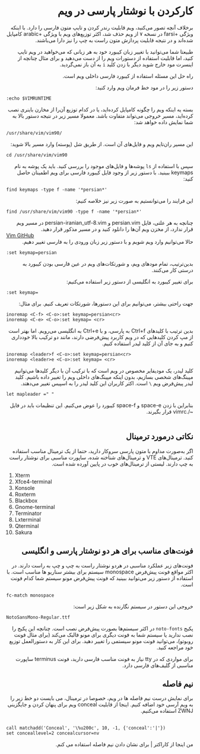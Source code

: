 <div dir="rtl">
   <h1 id="parsi-1"> 
   کارکردن با نوشتار پارسی در ویم
   </h1>
</div>

<div dir="rtl">
برخلاف آنچه تصور می‌کنید، ویم قابلیت رندر کردن و تایپ متون فارسی را دارد. با اینکه ویژگی +farsi در نسخه ۷ از ویم حذف شد، اکثر توزیع‌های ویم‌ با ویژگی +arabic کامپایل شده‌اند و در نتیجه قابلیت پردازش متون راست به چپ را نیز دارا می‌باشند.

طبیعتا شما می‌توانید با تغییر زبان کیبورد خود به هر زبانی که می‌خواهید در ویم تایپ کنید، اما قابلیت استفاده از دستورات ویم را از دست می‌دهید و برای مثال چنانچه از اینسرت مود خارج شوید دیگر با زدن کلید <code>i</code> به آن باز نمی‌گردید.

راه حل این مسئله استفاده از کیبورد فارسی داخلی ویم است.

دستور زیر را در مود خط فرمان ویم وارد کنید:
</div>

```
:echo $VIMRUNTIME
```

<div dir="rtl">
بسته یه اینکه ویم را چگونه کامپایل کرده‌اید، یا در کدام توزیع آن‌را از مخارن باینری نصب کرده‌اید، مسیر خروجی می‌تواند متفاوت باشد. معمولا مسیر زیر در نتیجه دستور بالا به شما نمایش داده خواهد شد:
</div>

```
/usr/share/vim/vim90/
```

<div dir="rtl">
این مسیر ران‌تایم ویم و فایل‌های آن است.
از طریق شل (پوسته) وارد مسیر بالا شوید:
</div>

```
cd /usr/share/vim/vim90
```
<div dir="rtl">
سپس با استفاده از  <code>ls</code> پوشه‌ها و فایل‌های موجود را بررسی کنید‌.
باید یک پوشه به نام keymaps ببینید. 
با دستور زیر از وجود فایل کیبورد فارسی برای ویم اطمینان حاصل کنید:

</div>

```
find keymaps -type f -name '*persian*'
```
 <div dir="rtl">
این فرایند را می‌توانستیم به صورت زیر نیز خلاصه کنیم:
</div>

```
find /usr/share/vim/vim90 -type f -name '*persian*'
```
<div dir="rtl">
چنانچه به هر علتی، فایل persian.vim و persian-iranian_utf-8.vim در مسیر ویم قرار ندارد، از مخزن ویم آن‌‌ها را دانلود کنید و در مسیر مذکور قرار دهید. 
</div>
<a href="https://github.com/vim/vim/tree/master/runtime/keymap"> Vim GitHub </a>

<div dir="rtl">
حالا می‌توانیم وارد ویم شویم و با دستور زیر زبان ورودی را به فارسی تغییر دهیم.
</div>

```
:set keymap=persian
```
<div dir="rtl">
بدین‌ترتیب، تمام مود‌های ویم، و شورتکات‌های ویم در عین فارسی بودن کیبورد به درستی کار می‌کنند.

برای تغییر کیبورد به انگلیسی از دستور زیر استفاده می‌کنیم:
</div>

```
:set keymap=
```
<div dir="rtl">
جهت راحتی بیشتر، می‌توانیم برای این دستور‌ها، شورتکات تعریف کنیم.
برای مثال:
</div>

```
inoremap <C-f> <C-o>:set keymap=persian<cr>
inoremap <C-e> <C-o>:set keymap= <cr>
```

<div dir="rtl">بدین ترتیب با کلید‌های Ctrl+f به پارسی، و با Ctrl+e به انگلیسی می‌رویم.
اما بهتر است از مپ کردن کلید‌هایی که در ویم کاربرد پیش‌فرضی دارند، مانند دو ترکیب بالا خودداری کنیم و به جای آن از کلید لیدر استفاده کنیم.
</div>

```
inoremap <leader>f <C-o>:set keymap=persian<cr>
inoremap <leader>e <C-o>:set keymap= <cr>
```

<div dir="rtl">کلید لیدر، یک مودیفایر مخصوص در ویم است که با ترکیب آن با دیگر کلیدها می‌توانیم مپینگ‌های شخصی‌ بسازیم، بدون اینکه مپینگ‌های داخلی ویم را تغییر داده باشیم. کلید لیدر پیش‌فرض ویم <code>\</code> است.
اکثر کاربران این کلید لیدر را به اسپیس تغییر می‌دهتد.
</div>

```
let mapleader =" "
```
<div dir="rtl">بنابراین با زدن space-e و space-f کیبورد را عوض می‌کنیم.
 این تنظیمات باید در فایل ~/.vimrc قرار بگیرند.
</div>
<br>
<div dir="rtl">
   <h2 id="parsi-2"> 
نکاتی درمورد ترمینال
   </h2>
اگر به‌صورت مداوم با متون پارسی سروکار دارید، حتما از یک ترمینال مناسب استفاده کنید. ترمینال‌های VTE و ترمینال‌های شناخنه شده، ساپورت مناسبی برای نوشتار راست به چپ دارند.
لیستی از  ترمینال‌های خوب در پایین آورده شده است.
</div>

1. Xterm
2. Xfce4-terminal 
3. Konsole 
4. Roxterm
5. Blackbox
6. Gnome-terminal
7. Terminator
8. Lxterminal
9. Qterminal
10. Sakura 

<div dir="rtl">
   <h2 id="parsi-3"> 
   فونت‌های مناسب برای هر دو نوشتار پارسی و انگلیسی 
   </h2>
   فونت‌های زیر عملکرد‌ مناسبی در هردو نوشتار راست به چپ و چپ به راست دارند.
   در اکثر مواقع فونت پیش‌فرض monospace سیستم برای بیشتر سناریو ها مناسب است.  با استفاده از دستور زیر می‌توانید ببینید که فونت پیش‌فرض مونو سیستم شما کدام فونت است.
</div>

```
fc-match monospace
```

<div dir="rtl">

خروجی این دستور در سیستم نگارنده به شکل زیر است:
</div>

`NotoSansMono-Regular.ttf`

<div dir="rtl">

پکیج `noto-fonts` در اکثر سیستم‌ها بصورت پیش‌فرض نصب است. چنانچه این پکیج را نصب ندارید یا سیستم شما به فونت دیگری برای مونو فالبک می‌کند (برای مثال فونت روبوتو)، می‌توانید فونت مونو سیستمی را تغییر دهید. برای این کار به دستورالعمل توزیع خود مراجعه کنید.
</div>
<div dir="rtl">

برای مواردی که در tty نیاز به فونت مناسب فارسی دارید، فونت terminus ساپورت مناسبی از گلیف‌های فارسی دارد.
</div>

<div dir="rtl"><h2 id="zwnj">نیم فاصله </h2></div>

<div dir="rtl">برای نمایش درست نیم فاصله ها در ویم، خصوصا در ترمینال، می بایست دو خط زیر را به ویم آرسی خود اضافه کنیم. اینجا از قابلیت  conceal  ویم برای پنهان کردن و جایگزینی ZWNJ استفاده می‌کنیم.</div>
<br>

```
call matchadd('Conceal', '\%u200c', 10, -1, {'conceal':'|'})
set conceallevel=2 concealcursor=nv
```

<div dir="rtl">من اینجا از کاراکتر | برای نشان دادن نیم فاصله استفاده  می کنم.</div>
